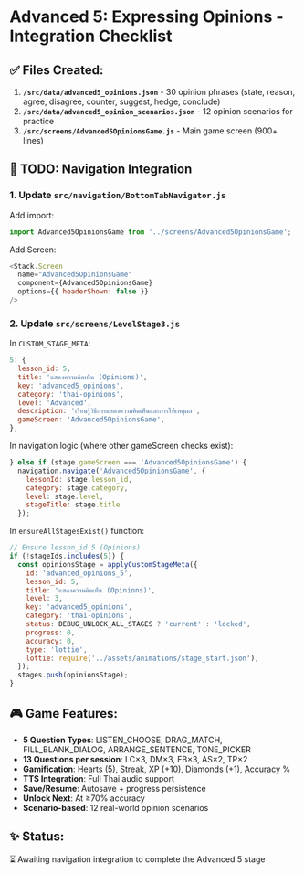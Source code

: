 # Advanced 5: Expressing Opinions - Integration Checklist

## ✅ Files Created:
1. **`/src/data/advanced5_opinions.json`** - 30 opinion phrases (state, reason, agree, disagree, counter, suggest, hedge, conclude)
2. **`/src/data/advanced5_opinion_scenarios.json`** - 12 opinion scenarios for practice
3. **`/src/screens/Advanced5OpinionsGame.js`** - Main game screen (900+ lines)

## 📝 TODO: Navigation Integration

### 1. Update `src/navigation/BottomTabNavigator.js`
Add import:
```javascript
import Advanced5OpinionsGame from '../screens/Advanced5OpinionsGame';
```

Add Screen:
```javascript
<Stack.Screen 
  name="Advanced5OpinionsGame" 
  component={Advanced5OpinionsGame} 
  options={{ headerShown: false }}
/>
```

### 2. Update `src/screens/LevelStage3.js`

In `CUSTOM_STAGE_META`:
```javascript
5: {
  lesson_id: 5,
  title: 'แสดงความคิดเห็น (Opinions)',
  key: 'advanced5_opinions',
  category: 'thai-opinions',
  level: 'Advanced',
  description: 'เรียนรู้วิธีการแสดงความคิดเห็นและการให้เหตุผล',
  gameScreen: 'Advanced5OpinionsGame',
},
```

In navigation logic (where other gameScreen checks exist):
```javascript
} else if (stage.gameScreen === 'Advanced5OpinionsGame') {
  navigation.navigate('Advanced5OpinionsGame', {
    lessonId: stage.lesson_id,
    category: stage.category,
    level: stage.level,
    stageTitle: stage.title
  });
```

In `ensureAllStagesExist()` function:
```javascript
// Ensure lesson_id 5 (Opinions)
if (!stageIds.includes(5)) {
  const opinionsStage = applyCustomStageMeta({
    id: 'advanced_opinions_5',
    lesson_id: 5,
    title: 'แสดงความคิดเห็น (Opinions)',
    level: 3,
    key: 'advanced5_opinions',
    category: 'thai-opinions',
    status: DEBUG_UNLOCK_ALL_STAGES ? 'current' : 'locked',
    progress: 0,
    accuracy: 0,
    type: 'lottie',
    lottie: require('../assets/animations/stage_start.json'),
  });
  stages.push(opinionsStage);
}
```

## 🎮 Game Features:
- **5 Question Types**: LISTEN_CHOOSE, DRAG_MATCH, FILL_BLANK_DIALOG, ARRANGE_SENTENCE, TONE_PICKER
- **13 Questions per session**: LC×3, DM×3, FB×3, AS×2, TP×2
- **Gamification**: Hearts (5), Streak, XP (+10), Diamonds (+1), Accuracy %
- **TTS Integration**: Full Thai audio support
- **Save/Resume**: Autosave + progress persistence
- **Unlock Next**: At ≥70% accuracy
- **Scenario-based**: 12 real-world opinion scenarios

## ✨ Status:
⏳ Awaiting navigation integration to complete the Advanced 5 stage
